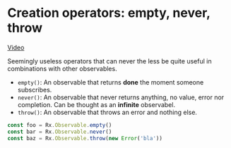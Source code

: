 # Creation operators: empty, never, throw
[Video](https://egghead.io/lessons/rxjs-creation-operators-empty-never-throw)

Seemingly useless operators that can never the less be quite useful in combinations with other observables.
- ``empty()``: An observable that returns **done** the moment someone subscribes.
- ``never()``: An observable that never returns anything, no value, error nor completion. Can be thought as an **infinite** observabel.
- ``throw()``: An observable that throws an error and nothing else.

```js
const foo = Rx.Observable.empty()
const bar = Rx.Observable.never()
const baz = Rx.Observable.throw(new Error('bla'))
```
